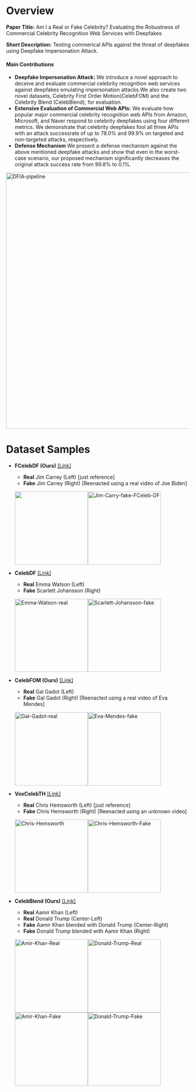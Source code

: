 # Overview
__Paper Title:__ Am I a Real or Fake Celebrity? Evaluating the Robustness of Commercial Celebrity Recognition Web Services with Deepfakes

__Short Description:__ Testing commerical APIs against the threat of deepfakes using Deepfake Impersonation Attack.

#### Main Contributions
* __Deepfake Impersonation Attack:__ We introduce a novel approach to deceive and evaluate commercial celebrity recognition web services against deepfakes emulating impersonation attacks.We also create two novel datasets, Celebrity First Order Motion(CelebFOM) and the Celebrity Blend (CelebBlend), for evaluation.
* __Extensive Evaluation of Commercial Web APIs:__ We evaluate how popular major commercial celebrity recognition web APIs from Amazon, Microsoft, and Naver respond to celebrity deepfakes using four different metrics. We demonstrate that celebrity deepfakes fool all three APIs with an attack successrate of up to 78.0% and 99.9% on targeted and non-targeted attacks, respectively.
* __Defense Mechanism__ 
We present a defense mechanism against the above mentioned deepfake attacks and show that even in the worst-case scenario, our proposed mechanism significantly decreases the original attack success rate from 99.8% to 0.1%.

<img src="https://i.ibb.co/56wKNVq/DFIA-pipeline.png" alt="DFIA-pipeline" border="0" width="700">

# Dataset Samples

* __FCelebDF (Ours)__ [[Link]]() 
  * __Real__ Jim Carrey (Left) [just reference]
  * __Fake__ Jim Carrey (Right) [Reenacted using a real video of Joe Biden]
  
  <img src="https://i.ibb.co/TTHLGK1/Mandatory-Credit-Photo-by-Magnus-Sundholm-Shutterstock-10553545n-Jim-Carrey-Sonic-the-Hedgehog-film.jpg" alt="" border="0" width="200" height="200"><img src="https://i.ibb.co/6DFtxDJ/Jim-Carry-fake-FCeleb-DF.png" alt="Jim-Carry-fake-FCeleb-DF" border="0" width="200" height="200">

* __CelebDF__ [[Link]](http://www.cs.albany.edu/~lsw/celeb-deepfakeforensics.html) 
  * __Real__ Emma Watson (Left)
  * __Fake__ Scarlett Johansson (Right) 
  
  <img src="https://i.ibb.co/ngQcXCr/Emma-Watson-real.png" alt="Emma-Watson-real" border="0" width="200" height="200"><img src="https://i.ibb.co/j4zz0Fh/Scarlett-Johansson-fake.png" alt="Scarlett-Johansson-fake" border="0" width="200">

* __CelebFOM (Ours)__ [[Link]]() 
  * __Real__ Gal Gadot (Left)
  * __Fake__ Gal Gadot (Right) [Reenacted using a real video of Eva Mendes]
  
  <img src="https://i.ibb.co/5K6kSRj/Gal-Gadot-real.png" alt="Gal-Gadot-real" border="0" width="200" height="200"><img src="https://i.ibb.co/dWPNG8W/Eva-Mendes-fake.png" alt="Eva-Mendes-fake" border="0" width="200" height="200">

* __VoxCelebTH__ [[Link]](https://drive.google.com/drive/folders/1PeGG6zO3ZjrHk2GAXItB8khwMhPPyDHe) 
  * __Real__ Chris Hemsworth (Left) [just reference]
  * __Fake__ Chris Hemsworth (Right) [Reenacted using an unknown video]
  
  <img src="https://i.ibb.co/6tXkzpM/Chris-Hemsworth.jpg" alt="Chris-Hemsworth" border="0" width="200" height="200"><img src="https://i.ibb.co/L9dwGj6/0004325.jpg" alt="Chris-Hemsworth-Fake" border="0" width="200"  height="200"> 

* __CelebBlend (Ours)__ [[Link]]() 
  * __Real__ Aamir Khan (Left)
  * __Real__ Donald Trump (Center-Left)
  * __Fake__ Aamir Khan blended with Donald Trump (Center-Right)
  * __Fake__ Donald Trump blended with Aamir Khan (Right)
  
  <img src="https://i.ibb.co/7QhvB2G/Amir-Khan-Real-3.jpg" alt="Amir-Khan-Real" border="0" width="200" height="200"><img src="https://i.ibb.co/LdnX7Yx/Donald-Trump-Real.jpg" alt="Donald-Trump-Real" border="0" width="200" height="200"><img src="https://i.ibb.co/VMR9sht/Amir-Khan-Fake.jpg" alt="Amir-Khan-Fake" border="0" width="200" height="200"><img src="https://i.ibb.co/z2WbhZQ/Donald-Trump-Fake.jpg" alt="Donald-Trump-Fake" border="0" width="200" height="200">


